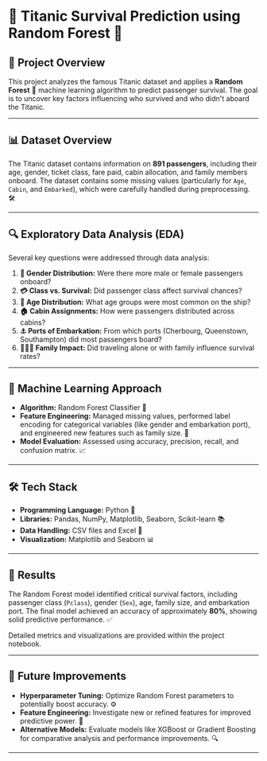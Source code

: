 # 🚢 Titanic Survival Prediction using Random Forest 🌲

## 📌 Project Overview
This project analyzes the famous Titanic dataset and applies a **Random Forest** 🌳 machine learning algorithm to predict passenger survival. The goal is to uncover key factors influencing who survived and who didn't aboard the Titanic.

---

## 📊 Dataset Overview
The Titanic dataset contains information on **891 passengers**, including their age, gender, ticket class, fare paid, cabin allocation, and family members onboard. The dataset contains some missing values (particularly for `Age`, `Cabin`, and `Embarked`), which were carefully handled during preprocessing. 🛠️

---

## 🔍 Exploratory Data Analysis (EDA)
Several key questions were addressed through data analysis:

1. **👫 Gender Distribution:** Were there more male or female passengers onboard?
2. **💳 Class vs. Survival:** Did passenger class affect survival chances?
3. **👶 Age Distribution:** What age groups were most common on the ship?
4. **🏠 Cabin Assignments:** How were passengers distributed across cabins?
5. **⚓ Ports of Embarkation:** From which ports (Cherbourg, Queenstown, Southampton) did most passengers board?
6. **👨‍👩‍👧 Family Impact:** Did traveling alone or with family influence survival rates?

---

## 🤖 Machine Learning Approach
- **Algorithm:** Random Forest Classifier 🌲
- **Feature Engineering:** Managed missing values, performed label encoding for categorical variables (like gender and embarkation port), and engineered new features such as family size. 🧩
- **Model Evaluation:** Assessed using accuracy, precision, recall, and confusion matrix. 📈

---

## 🛠️ Tech Stack
- **Programming Language:** Python 🐍  
- **Libraries:** Pandas, NumPy, Matplotlib, Seaborn, Scikit-learn 📚  
- **Data Handling:** CSV files and Excel 📂  
- **Visualization:** Matplotlib and Seaborn 📊  

---

## 🎯 Results
The Random Forest model identified critical survival factors, including passenger class (`Pclass`), gender (`Sex`), age, family size, and embarkation port. The final model achieved an accuracy of approximately **80%**, showing solid predictive performance. ✅  

Detailed metrics and visualizations are provided within the project notebook.

---

## 🚀 Future Improvements
- **Hyperparameter Tuning:** Optimize Random Forest parameters to potentially boost accuracy. ⚙️
- **Feature Engineering:** Investigate new or refined features for improved predictive power. 🔧
- **Alternative Models:** Evaluate models like XGBoost or Gradient Boosting for comparative analysis and performance improvements. 🔍

---
